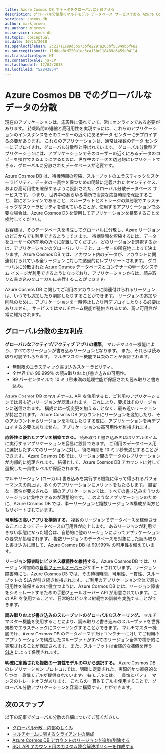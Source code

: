 ```yaml
---
title: Azure Cosmos DB でデータをグローバルに分散させる
description: グローバル分散型のマルチモデル データベース サービスである Azure Cosmos DB のグローバル データベースを使用した、地球規模の geo レプリケーション、マルチマスター、フェールオーバー、データ復旧について学習します。
services: cosmos-db
author: markjbrown
ms.author: mjbrown
ms.service: cosmos-db
ms.topic: conceptual
ms.date: 10/26/2018
ms.openlocfilehash: 2c217a1a89d3b573bfe2297a263bf55849b5f6e1
ms.sourcegitcommit: 11d8ce8cd720a1ec6ca130e118489c6459e04114
ms.translationtype: HT
ms.contentlocale: ja-JP
ms.lasthandoff: 12/04/2018
ms.locfileid: "52843854"
---
```

# <a name="global-data-distribution-with-azure-cosmos-db"></a>Azure Cosmos DB でのグローバルなデータの分散

現在のアプリケーションは、応答性に優れていて、常にオンラインである必要があります。 待機時間の短縮と高可用性を実現するには、これらのアプリケーションのインスタンスをそのユーザーの近くにあるデータ センターにデプロイする必要があります。 これらのアプリケーションは、通常は複数のデータ センターにデプロイされ、グローバル分散型と呼ばれています。 グローバル分散型アプリケーションには、アプリケーションでそのユーザーの近くにあるデータのコピーを操作できるようにするために、世界中のデータを透過的にレプリケートできる、グローバルに分散されたデータベースが必要です。 

Azure Cosmos DB は、待機時間の短縮、スループットのエラスティックなスケーラビリティ、データの一貫性を保つための明確に定義されたセマンティクス、および高可用性を確保するように設計された、グローバル分散データベース サービスです。 つまり、世界中のあらゆる場所で高速な応答時間を保証すること、常にオンラインであること、スループットとストレージの無制限でエラスティックなスケーラビリティを備えていることが、使用するアプリケーションで必要な場合は、Azure Cosmos DB を使用してアプリケーションを構築することを検討してください。

お客様は、そのデータベースを構成してグローバルに分散し、Azure リージョンのどこからでも利用できるようにできます。 待機時間を短縮するには、データをユーザーの所在地の近くに配置してください。 どのリージョンを選択するかは、アプリケーションのグローバル リーチと、ユーザーの所在地によって決まります。 Azure Cosmos DB では、アカウント内のデータが、アカウントに関連付けられている全リージョンに対して透過的にレプリケートされます。 グローバルに分散された Azure Cosmos データベースとコンテナーの単一のシステム イメージが利用できるようになっており、アプリケーションからは、読み取りと書き込みをローカルに実行することができます。 

Azure Cosmos DB に関してご利用のアカウントに関連付けられるリージョンは、いつでも追加したり削除したりすることができます。 リージョンの追加や削除のために、アプリケーションを一時停止したり再デプロイしたりする必要はありません。 サービスではマルチホーム機能が提供されるため、高い可用性が常に維持されます。

## <a name="key-benefits-of-global-distribution"></a>グローバル分散の主な利点

**グローバルなアクティブ/アクティブ アプリの構築。** マルチマスター機能により、すべてのリージョンが書き込みリージョンとなります。 また、それらは読み取り可能でもあります。 マルチマスター機能では次のことが保証されます。

- 無制限のエラスティック書き込みスケーラビリティ。 
- 全世界での 99.999% の読み取りおよび書き込みの可用性。
- 99 パーセンタイルで 10 ミリ秒未満の処理性能が保証された読み取りと書き込み。

Azure Cosmos DB のマルチホーム API を使用すると、ご利用のアプリケーションでは最も近いリージョンが認識されます。 これにより、要求はそのリージョンに送信されます。 構成には一切変更を加えることなく、最も近いリージョンが特定されます。 Azure Cosmos DB アカウントにリージョンを追加したり、そのアカウントからリージョンを削除したりする際に、アプリケーションを再デプロイする必要はありません。 アプリケーションの高可用性が維持されます。

**応答性に優れたアプリを構築できる。** 読み取りと書き込みをほぼリアルタイムに実行するアプリケーションを容易に設計できます。 ご利用のデータベース用に選択したすべてのリージョンに対し、待ち時間を 10 ミリ秒未満とすることができます。 Azure Cosmos DB では、リージョン間のデータのレプリケーションが内部的に処理されます。 結果として、Azure Cosmos DB アカウントに対して選択した一貫性レベルが保証されます。

マルチリージョン (ローカル) 書き込みを実行する機能に伴って得られるパフォーマンスの向上は、多くのアプリケーションにメリットをもたらします。 厳密な一貫性が要求される一部のアプリケーションでは、すべての書き込みを 1 つのリージョンに集中させるのが理想的です。 このようなアプリケーションのために、Azure Cosmos DB では、単一リージョンと複数リージョンの構成が両方ともサポートされています。

**可用性の高いアプリを構築する。** 複数のリージョンでデータベースを稼働させることによってデータベースの可用性が向上します。 あるリージョンが利用できない状態になった場合は、自動的に他のリージョンによってアプリケーションの要求が処理されます。 複数リージョンのデータベースを対象にした読み取りと書き込みに関して、Azure Cosmos DB は 99.999% の可用性を備えています。

**リージョン障害時にビジネス継続性を維持する。** Azure Cosmos DB では、リージョン障害時の[自動フェールオーバー](how-to-manage-database-account.md#automatic-failover)がサポートされています。 リージョン障害時にも、Azure Cosmos DB では、その待機時間、可用性、一貫性、スループットの SLA が引き続き維持されます。 ご利用のアプリケーション全体で高い可用性を確保するのに役立つように、Azure Cosmos DB には、リージョン障害をシミュレートするための手動フェールオーバー API が用意されています。 この API を使用することで、日常的なビジネス継続性の訓練を実施することができます。

**読み取りおよび書き込みのスループットのグローバルなスケーリング。** マルチマスター機能を使用することにより、読み取りと書き込みのスループットを世界規模でエラスティックにスケーリングすることができます。 マルチマスター機能では、Azure Cosmos DB のデータベースまたはコンテナーに対してご利用のアプリケーションで構成したスループットがすべてのリージョン全体で横断的に実現されることが保証されます。 また、スループットは[金銭的な補償を伴う SLA](https://aka.ms/acdbsla) によって保護されます。

**明確に定義された複数の一貫性モデルの中から選択する。** Azure Cosmos DB のレプリケーション プロトコルでは、明確に定義された、実際的かつ直感的な 5 つの一貫性モデルが提供されています。 各モデルには、一貫性とパフォーマンスのトレードオフがあります。 これらの一貫性モデルを使用することで、グローバル分散アプリケーションを容易に構築することができます。

## <a id="Next Steps"></a>次のステップ

以下の記事でグローバル分散の詳細についてご覧ください。

* [グローバル分散 - 内部のしくみ](global-dist-under-the-hood.md)
* [マルチホームに関するクライアントの構成](how-to-manage-database-account.md#configure-clients-for-multi-homing)
* [Azure Cosmos DB アカウントのリージョンを追加/削除する](how-to-manage-database-account.md#addremove-regions-from-your-database-account)
* [SQL API アカウント用のカスタム競合解決ポリシーを作成する](how-to-manage-conflicts.md#create-a-custom-conflict-resolution-policy)